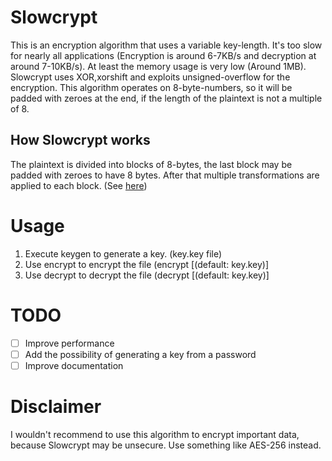 # Slowcrypt
This is an encryption algorithm that uses a variable key-length.
It's too slow for nearly all applications (Encryption is around 6-7KB/s and decryption 
at around 7-10KB/s). At least the memory usage is very low (Around 1MB).
Slowcrypt uses XOR,xorshift and exploits unsigned-overflow for the encryption.
This algorithm operates on 8-byte-numbers, so it will be padded with zeroes at the end, if the length of the plaintext 
is not a multiple of 8.
## How Slowcrypt works
The plaintext is divided into blocks of 8-bytes, the last block may be padded with zeroes to have 8 bytes.
After that multiple transformations are applied to each block. (See [here](src/encrypt.c))
# Usage
1. Execute keygen to generate a key. (key.key file)
2. Use encrypt to encrypt the file (encrypt <inFile> <outFile> [<keyfile>(default: key.key)]
2. Use decrypt to decrypt the file (decrypt <inFile> <outFile> [<keyfile>(default: key.key)]

# TODO
- [ ] Improve performance
- [ ] Add the possibility of generating a key from a password
- [ ] Improve documentation

# Disclaimer
I wouldn't recommend to use this algorithm to encrypt important data, because Slowcrypt may be unsecure.
Use something like AES-256 instead.
